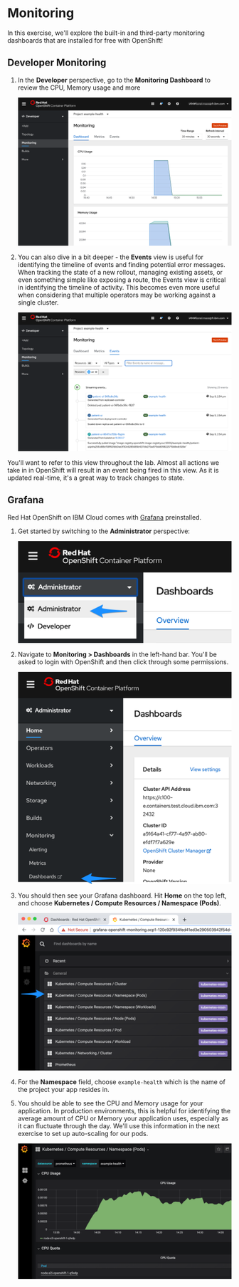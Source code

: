 # Monitoring

In this exercise, we'll explore the built-in and third-party monitoring dashboards that are installed for free with OpenShift!

## Developer Monitoring

1. In the **Developer** perspective, go to the **Monitoring Dashboard** to review the CPU, Memory usage and more

    ![Monitoring Dashboard](../assets/monitoring-dashboard.png)

2. You can also dive in a bit deeper - the **Events** view is useful for identifying the timeline of events and finding potential error messages. When tracking the state of a new rollout, managing existing assets, or even something simple like exposing a route, the Events view is critical in identifying the timeline of activity. This becomes even more useful when considering that multiple operators may be working against a single cluster.

    ![Monitoring Events](../assets/monitoring-events.png)

You'll want to refer to this view throughout the lab. Almost all actions we take in in OpenShift will result in an event being fired in this view. As it is updated real-time, it's a great way to track changes to state.


## Grafana

Red Hat OpenShift on IBM Cloud comes with [Grafana](https://grafana.com/) preinstalled.

1. Get started by switching to the **Administrator** perspective:

    ![Administrator Perspective](../assets/ocp43-adminview.png)

2. Navigate to **Monitoring > Dashboards** in the left-hand bar. You'll be asked to login with OpenShift and then click through some permissions.

    ![Monitoring Dashboards](../assets/ocp43-monitoring-dashboard.png)

3. You should then see your Grafana dashboard. Hit **Home** on the top left, and choose **Kubernetes / Compute Resources / Namespace (Pods)**.

    ![Grafana](../assets/ocp43-grafana.png)

4. For the **Namespace** field, choose `example-health` which is the name of the project your app resides in.

5. You should be able to see the CPU and Memory usage for your application. In production environments, this is helpful for identifying the average amount of CPU or Memory your application uses, especially as it can fluctuate through the day. We'll use this information in the next exercise to set up auto-scaling for our pods.

    ![Grafana also project](../assets/ocp43-grafana-cpu.png)
